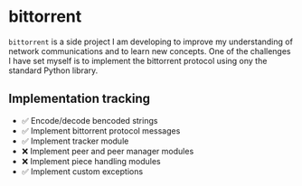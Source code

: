 # bittorrent

`bittorrent` is a side project I am developing to improve my understanding of network communications and to learn new concepts. One of the challenges I have set myself is to implement the bittorrent protocol using ony the standard Python library.

## Implementation tracking

* ✅ Encode/decode bencoded strings
* ✅ Implement bittorrent protocol messages
* ✅ Implement tracker module
* ❌ Implement peer and peer manager modules
* ❌ Implement piece handling modules
* ✅ Implement custom exceptions
